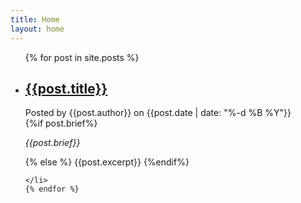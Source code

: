 ```yaml
---
title: Home
layout: home
---
```


<ul>
    {% for post in site.posts %}
    <li>
        <h2><a href="{{post.url}}">{{post.title}}</a></h2>
        <div>Posted by {{post.author}} on {{post.date | date: "%-d %B %Y"}}</div>
        {%if post.brief%}
            <p><em>{{post.brief}}</em></p>
        {% else %}
        {{post.excerpt}}
        {%endif%}

    </li>
    {% endfor %}
</ul>
